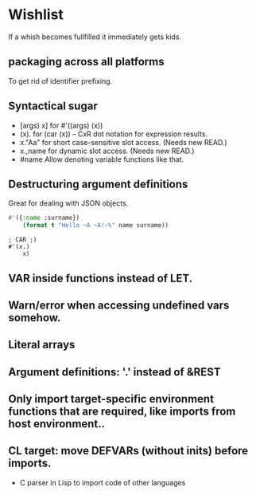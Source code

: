 # Wishlist

If a whish becomes fullfilled it immediately gets kids.

## packaging across all platforms

To get rid of identifier prefixing.

## Syntactical sugar

* [args) x] for #'((args) (x))
* (x).      for (car (x)) – CxR dot notation for expression results.
* x."Aa"    for short case-sensitive slot access. (Needs new READ.)
* x.,name   for dynamic slot access. (Needs new READ.)
* #name     Allow denoting variable functions like that.

## Destructuring argument definitions

Great for dealing with JSON objects.

```lisp
#'({:name :surname})
    (format t "Hello ~A ~A!~%" name surname))
```
```
; CAR ;)
#'(x.)
    x)
```

## VAR inside functions instead of LET.

## Warn/error when accessing undefined vars somehow.

## Literal arrays

## Argument definitions: '.' instead of &REST

## Only import target-specific environment functions that are required, like imports from host environment..

## CL target: move DEFVARs (without inits) before imports.
* C parser in Lisp to import code of other languages
